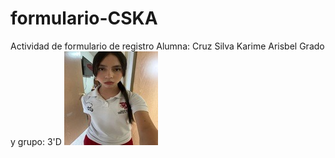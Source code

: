 # formulario-CSKA
Actividad de formulario de registro
Alumna: Cruz Silva Karime Arisbel
Grado y grupo: 3'D
![alt text](imagen.jpg.jpg)
